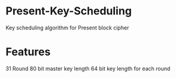 # Present-Key-Scheduling
Key scheduling algorithm for Present block cipher

# Features
31 Round
80 bit master key length
64 bit key length for each round

